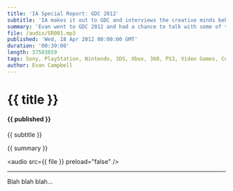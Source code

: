 ```yaml
---
title: 'IA Special Report: GDC 2012'
subtitle: 'IA makes it out to GDC and interviews the creative minds behind JamesTown, Lume, Pixi, Proteus, and Realm of the Mad God!'
summary: 'Evan went to GDC 2012 and had a chance to talk with some of the Developers attending the IGF; Tim Ambrogi from Final Form Games, maker of [JamesTown](http://www.finalformgames.com/). Katherine Bidwell from State of Play Games, maker of [Lume](http://www.stateofplaygames.com/). Sean Chan & Lim Ee Siang, students at Digipen University, makers of [Pixi](https://www.digipen.edu/?id=1170&proj=24633). Ed Key, maker of [Proteus](http://www.visitproteus.com/). Willem Rosenthal from Wild Shadow Studios, makers of [Realm of the Mad God](http://www.realmofthemadgod.com/).'
file: /audio/SR001.mp3
published: 'Wed, 18 Apr 2012 00:00:00 GMT'
duration: '00:39:00'
length: 37503659
tags: Sony, PlayStation, Nintendo, 3DS, Xbox, 360, PS3, Video Games, Comics, games, Indestructible Art, JamesTown, Lume, Pixie, Proteus, Realm of the Mad God, Final Form Games, State of Play, Digipen, Wild Shadow Studios, GDC, Steam, Valve
author: Evan Campbell
---
```


# {{ title }}

#### {{ published }}

{{ subtitle }}

{{ summary }}

<audio src={{ file }} preload="false" />

- - -

Blah blah blah...
